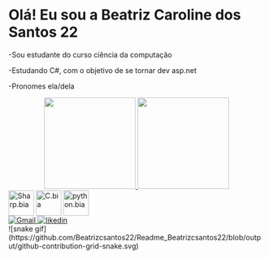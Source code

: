 # Olá! Eu sou a Beatriz Caroline dos Santos 22 
-Sou estudante do curso ciência da computação

-Estudando C#, com o objetivo de se tornar  dev asp.net

-Pronomes ela/dela
<div align="center">
  <a href="https://github.com/Beatrizcsantos22">
    <img height="180em" src="https://github-readme-stats.vercel.app/api?username=Beatrizcsantos22&show_icons=true&theme=cobalt&include_all_commits=false&count_private=false"/>
    <img height="180em" src="https://github-readme-stats.vercel.app/api/top-langs/?username=Beatrizcsantos22&layout=compact&langs_count=7&theme=cobalt"/>
  </a>
</div>

<div style="display: inline-block">
  <img align="center" alt="Sharp.bia" height="50" width="50" src="https://devicon-website.vercel.app/api/csharp/original.svg">
  <img align="center" alt="C.bia" height="50" width="50" src="https://devicon-website.vercel.app/api/c/original.svg">
  <img align="center" alt="python.bia" height="50" width="50" src="https://devicon-website.vercel.app/api/python/original.svg">
   
</div>

<div>
   <a href="mailto:beatrizcaroline005@gmail.com">
    <img src="https://img.shields.io/badge/-Gmail-%23333?style=for-the-badge&logo=gmail&logoColor=white" alt="Gmail">
  </a>
   <a href="https://www.linkedin.com/in/beatriz-caroline-a759b323b?utm_source=share&utm_campaign=share_via&utm_content=profile&utm_medium=android_app " target="_blank">
    <img src="https://img.shields.io/badge/-LinkedIn-%230077B5?style=for-the-badge&logo=linkedin&logoColor=white" alt="likedin">
  </a>
</div>
![snake gif](https://github.com/Beatrizcsantos22/Readme_Beatrizcsantos22/blob/output/github-contribution-grid-snake.svg)

            
          











